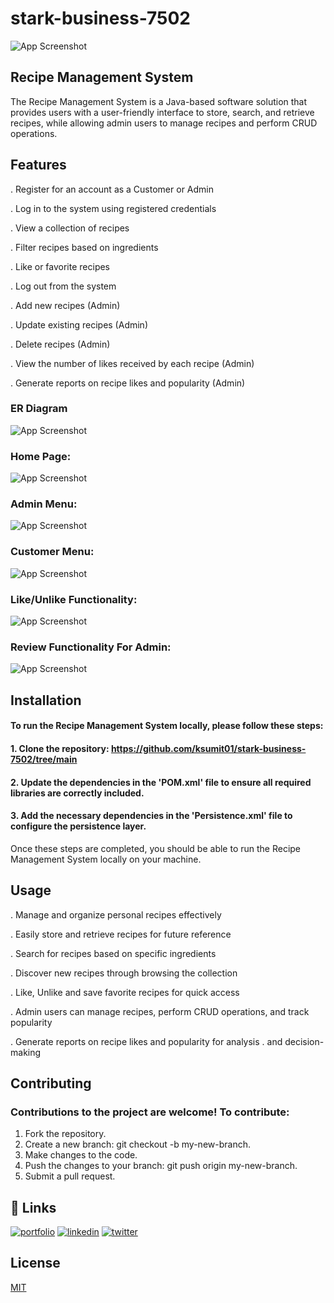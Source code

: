 # stark-business-7502



![App Screenshot](https://github.com/ksumit01/stark-business-7502/blob/main/Images/AnotherLogo.png?raw=true)

## Recipe Management System
The Recipe Management System is a Java-based software solution that provides users with a user-friendly interface to store, search, and retrieve recipes, while allowing admin users to manage recipes and perform CRUD operations.




## Features

. Register for an account as a Customer or Admin

. Log in to the system using registered credentials

. View a collection of recipes

. Filter recipes based on ingredients

. Like or favorite recipes

. Log out from the system

. Add new recipes (Admin)

. Update existing recipes (Admin)

. Delete recipes (Admin)

. View the number of likes received by each recipe (Admin)

. Generate reports on recipe likes and popularity (Admin)



### ER Diagram

![App Screenshot](https://github.com/ksumit01/stark-business-7502/blob/main/Images/ER%20Diagram.png?raw=true)


### Home Page:
![App Screenshot](https://github.com/ksumit01/stark-business-7502/blob/main/Images/HomePage.png?raw=true)

### Admin Menu:

![App Screenshot](https://github.com/ksumit01/stark-business-7502/blob/main/Images/Admin%20Menu.png?raw=true)


### Customer Menu:
![App Screenshot](https://github.com/ksumit01/stark-business-7502/blob/main/Images/Customer%20Menu.png?raw=true)


### Like/Unlike Functionality:
![App Screenshot](https://github.com/ksumit01/stark-business-7502/blob/day_5/Images/Like%3AUnlike%20Functionality.png?raw=true)

### Review Functionality For Admin:
![App Screenshot](https://github.com/ksumit01/stark-business-7502/blob/main/Images/ReviewFunc.png?raw=true) 





## Installation

#### To run the Recipe Management System locally, please follow these steps:

#### 1. Clone the repository: https://github.com/ksumit01/stark-business-7502/tree/main
#### 2. Update the dependencies in the 'POM.xml' file to ensure all required libraries are correctly included.
#### 3. Add the necessary dependencies in the 'Persistence.xml' file to configure the persistence layer.

Once these steps are completed, you should be able to run the Recipe Management System locally on your machine.


    
## Usage



. Manage and organize personal recipes effectively

. Easily store and retrieve recipes for future reference

. Search for recipes based on specific ingredients

. Discover new recipes through browsing the collection

. Like, Unlike and save favorite recipes for quick access

. Admin users can manage recipes, perform CRUD operations, 
  and track popularity

. Generate reports on recipe likes and popularity for analysis 
. and decision-making

## Contributing

### Contributions to the project are welcome! To contribute:

1. Fork the repository.
2. Create a new branch: git checkout -b my-new-branch.
3. Make changes to the code.
4. Push the changes to your branch: git push origin my-new-branch.
5. Submit a pull request.



## 🔗 Links
[![portfolio](https://img.shields.io/badge/my_portfolio-000?style=for-the-badge&logo=ko-fi&logoColor=white)](https://katherineoelsner.com/)
[![linkedin](https://img.shields.io/badge/linkedin-0A66C2?style=for-the-badge&logo=linkedin&logoColor=white)](https://www.linkedin.com/)
[![twitter](https://img.shields.io/badge/twitter-1DA1F2?style=for-the-badge&logo=twitter&logoColor=white)](https://twitter.com/)


## License

[MIT](https://choosealicense.com/licenses/mit/)

